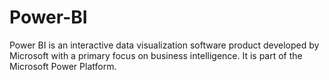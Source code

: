 # Power-BI
Power BI is an interactive data visualization software product developed by Microsoft with a primary focus on business intelligence. It is part of the Microsoft Power Platform.

